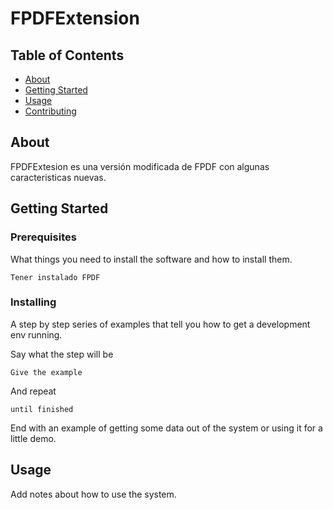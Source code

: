 # FPDFExtension

## Table of Contents
+ [About](#about)
+ [Getting Started](#getting_started)
+ [Usage](#usage)
+ [Contributing](../CONTRIBUTING.md)

## About <a name = "about"></a>
FPDFExtesion es una versión modificada de FPDF con algunas caracteristicas nuevas.

## Getting Started <a name = "getting_started"></a>
### Prerequisites

What things you need to install the software and how to install them.

```
Tener instalado FPDF
```

### Installing

A step by step series of examples that tell you how to get a development env running.

Say what the step will be

```
Give the example
```

And repeat

```
until finished
```

End with an example of getting some data out of the system or using it for a little demo.

## Usage <a name = "usage"></a>

Add notes about how to use the system.
<!-- @import "[TOC]" {cmd="toc" depthFrom=1 depthTo=6 orderedList=false} -->
